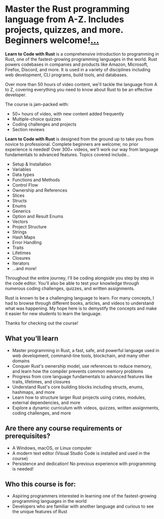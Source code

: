 # **Master the Rust programming language from A-Z. Includes projects, quizzes, and more. Beginners welcome!**[...](https://www.udemy.com/course/learn-to-code-with-rust/learn/quiz/6612445)

**Learn to Code with Rust** is a comprehensive introduction to programming in Rust, one of the fastest-growing programming languages in the world. Rust powers codebases in companies and products like Amazon, Microsoft, Firefox, Discord, and more. It is used in a variety of disciplines including web development, CLI programs, build tools, and databases.

Over more than 50 hours of video content, we'll tackle the language from A to Z, covering everything you need to know about Rust to be an effective developer.

The course is jam-packed with:

* 50+ hours of video, with new content added frequently
* Multiple-choice quizzes
* Coding challenges and projects
* Section reviews

**Learn to Code with Rust** is designed from the ground up to take you from novice to professional. Complete beginners are welcome; no prior experience is needed! Over 300+ videos, we'll work our way from language fundamentals to advanced features. Topics covered include...

* Setup & Installation
* Variables
* Data types
* Functions and Methods
* Control Flow
* Ownership and References
* Slices
* Structs
* Enums
* Generics
* Option and Result Enums
* Vectors
* Project Structure
* Strings
* Hash Maps
* Error Handling
* Traits
* Lifetimes
* Closures
* Iterators
* ...and more!

Throughout the entire journey, I'll be coding alongside you step by step in the code editor. You'll also be able to test your knowledge through numerous coding challenges, quizzes, and written assignments.

Rust is known to be a challenging language to learn. For many concepts, I had to browse through different books, articles, and videos to understand what was happening. My hope here is to demystify the concepts and make it easier for new students to learn the language.

Thanks for checking out the course!

## What you’ll learn

* Master programming in Rust, a fast, safe, and powerful language used in web development, command-line tools, blockchain, and many other domains
* Conquer Rust's ownership model, use references to reduce memory, and learn how the compiler prevents common memory problems
* Progress from core language fundamentals to advanced features like traits, lifetimes, and closures
* Understand Rust's core building blocks including structs, enums, hashmaps, and more
* Learn how to structure larger Rust projects using crates, modules, external dependencies, and more
* Explore a dynamic curriculum with videos, quizzes, written assignments, coding challenges, and more

## Are there any course requirements or prerequisites?

* A Windows, macOS, or Linux computer
* A modern text editor (Visual Studio Code is installed and used in the course)
* Persistence and dedication! No previous experience with programming is needed!

## Who this course is for:

* Aspiring programmers interested in learning one of the fastest-growing programming languages in the world
* Developers who are familiar with another language and curious to see the unique features of Rust
